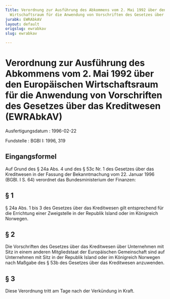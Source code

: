 ```yaml
---
Title: Verordnung zur Ausführung des Abkommens vom 2. Mai 1992 über den Europäischen
  Wirtschaftsraum für die Anwendung von Vorschriften des Gesetzes über das Kreditwesen
jurabk: EWRAbkAV
layout: default
origslug: ewrabkav
slug: ewrabkav

---
```


# Verordnung zur Ausführung des Abkommens vom 2. Mai 1992 über den Europäischen Wirtschaftsraum für die Anwendung von Vorschriften des Gesetzes über das Kreditwesen (EWRAbkAV)

Ausfertigungsdatum
:   1996-02-22

Fundstelle
:   BGBl I: 1996, 319

## Eingangsformel

Auf Grund des § 24a Abs. 4 und des § 53c Nr. 1 des Gesetzes über das
Kreditwesen in der Fassung der Bekanntmachung vom 22. Januar 1996
(BGBl. I S. 64) verordnet das Bundesministerium der Finanzen:

## § 1

§ 24a Abs. 1 bis 3 des Gesetzes über das Kreditwesen gilt entsprechend
für die Errichtung einer Zweigstelle in der Republik Island oder im
Königreich Norwegen.

## § 2

Die Vorschriften des Gesetzes über das Kreditwesen über Unternehmen
mit Sitz in einem anderen Mitgliedstaat der Europäischen Gemeinschaft
sind auf Unternehmen mit Sitz in der Republik Island oder im
Königreich Norwegen nach Maßgabe des § 53b des Gesetzes über das
Kreditwesen anzuwenden.

## § 3

Diese Verordnung tritt am Tage nach der Verkündung in Kraft.

